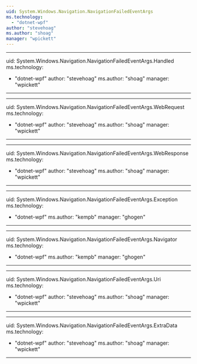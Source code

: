 ```yaml
---
uid: System.Windows.Navigation.NavigationFailedEventArgs
ms.technology: 
  - "dotnet-wpf"
author: "stevehoag"
ms.author: "shoag"
manager: "wpickett"
---
```


---
uid: System.Windows.Navigation.NavigationFailedEventArgs.Handled
ms.technology: 
  - "dotnet-wpf"
author: "stevehoag"
ms.author: "shoag"
manager: "wpickett"
---

---
uid: System.Windows.Navigation.NavigationFailedEventArgs.WebRequest
ms.technology: 
  - "dotnet-wpf"
author: "stevehoag"
ms.author: "shoag"
manager: "wpickett"
---

---
uid: System.Windows.Navigation.NavigationFailedEventArgs.WebResponse
ms.technology: 
  - "dotnet-wpf"
author: "stevehoag"
ms.author: "shoag"
manager: "wpickett"
---

---
uid: System.Windows.Navigation.NavigationFailedEventArgs.Exception
ms.technology: 
  - "dotnet-wpf"
ms.author: "kempb"
manager: "ghogen"
---

---
uid: System.Windows.Navigation.NavigationFailedEventArgs.Navigator
ms.technology: 
  - "dotnet-wpf"
ms.author: "kempb"
manager: "ghogen"
---

---
uid: System.Windows.Navigation.NavigationFailedEventArgs.Uri
ms.technology: 
  - "dotnet-wpf"
author: "stevehoag"
ms.author: "shoag"
manager: "wpickett"
---

---
uid: System.Windows.Navigation.NavigationFailedEventArgs.ExtraData
ms.technology: 
  - "dotnet-wpf"
author: "stevehoag"
ms.author: "shoag"
manager: "wpickett"
---
